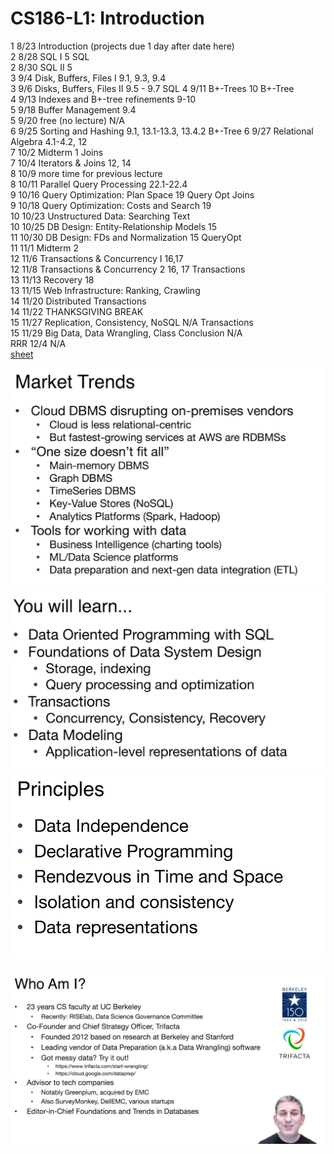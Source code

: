 # CS186-L1: Introduction



1	8/23	Introduction			(projects due 1 day after date here)	
2	8/28	SQL I	5	SQL		
2	8/30	SQL II	5			
3	9/4	Disk, Buffers, Files I	9.1, 9.3, 9.4			
3	9/6	Disks, Buffers, Files II	9.5 - 9.7		SQL	
4	9/11	B+-Trees	10	B+-Tree		
4	9/13	Indexes and B+-tree refinements	9-10			
5	9/18	Buffer Management	9.4			
5	9/20	free (no lecture)	N/A			
6	9/25	Sorting and Hashing	9.1, 13.1-13.3, 13.4.2		B+-Tree	
6	9/27	Relational Algebra	4.1-4.2, 12			
7	10/2	Midterm 1		Joins		
7	10/4	Iterators & Joins	12, 14			
8	10/9	more time for previous lecture				
8	10/11	Parallel Query Processing	22.1-22.4			
9	10/16	Query Optimization: Plan Space	19	Query Opt	Joins	
9	10/18	Query Optimization: Costs and Search	19			
10	10/23	Unstructured Data: Searching Text				
10	10/25	DB Design: Entity-Relationship Models	15			
11	10/30	DB Design: FDs and Normalization	15		QueryOpt	
11	11/1	Midterm 2				
12	11/6	Transactions & Concurrency I	16,17			
12	11/8	Transactions & Concurrency 2	16, 17	Transactions		
13	11/13	Recovery	18			
13	11/15	Web Infrastructure: Ranking, Crawling				
14	11/20	Distributed Transactions				
14	11/22	THANKSGIVING BREAK				
15	11/27	Replication, Consistency, NoSQL	N/A		Transactions	
15	11/29	Big Data, Data Wrangling, Class Conclusion	N/A			
RRR	12/4		N/A			
[sheet](https://docs.google.com/spreadsheets/d/1BWr5C8ZNC8Z6muMxHtxUX4Ut5p7AMvl_OLd9BbldEy0/edit?pli=1&gid=0#gid=0)

![alt text](image.png)
![alt text](image-1.png)
![alt text](image-2.png)

![alt text](image-3.png)
